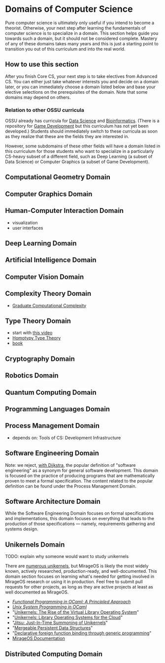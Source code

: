# Domains of Computer Science

Pure computer science is ultimately only useful if you intend to become a theorist.
Otherwise, your next step after learning the fundamentals of computer science is to specialize in a domain.
This section helps guide you towards such a domain, but it should not be considered complete.
Mastery of any of these domains takes many years and this is just a starting point to transition you out of this curriculum and into the real world.

## How to use this section

After you finish Core CS, your next step is to take electives from Advanced CS.
You can either just take whatever interests you and decide on a domain later, or you can immediately choose a domain listed below and base your elective selections on the prerequisites of the domain.
Note that some domains may depend on others.

### Relation to other OSSU curricula

OSSU already has curricula for [Data Science](https://github.com/ossu/data-science) and [Bioinformatics](https://github.com/ossu/bioinformatics).
(There is a repository for [Game Development](https://github.com/ossu/game-development) but this curriculum has not yet been developed.)
Students should immediately switch to these curricula as soon as they realize that these are the fields they are interested in.

However, some subdomains of these other fields will have a domain listed in this curriculum for those students who want to specialize in a particularly CS-heavy subset of a different field, such as Deep Learning (a subset of Data Science) or Computer Graphics (a subset of Game Development).

## Computational Geometry Domain

## Computer Graphics Domain

## Human-Computer Interaction Domain
- visualization
- user interfaces

## Deep Learning Domain

## Artificial Intelligence Domain

## Computer Vision Domain

## Complexity Theory Domain

- [Graduate Computational Complexity](http://www.cs.cmu.edu/~odonnell/complexity17/)

## Type Theory Domain

- start with [this video](https://youtu.be/caSOTjr1z18)
- [Homotypy Type Theory](http://www.cs.cmu.edu/~rwh/courses/hott/)
- [book](https://homotopytypetheory.org/book/)

## Cryptography Domain

## Robotics Domain

## Quantum Computing Domain

## Programming Languages Domain

## Process Management Domain
- depends on: Tools of CS: Development Infrastructure

## Software Engineering Domain

Note: we reject, [with Dijkstra](http://www.cs.utexas.edu/~EWD/transcriptions/EWD10xx/EWD1036.html), the popular definition of "software engineering" as a synonym for general software development.
This domain is focused on the practice of producing programs that are mathematically proven to meet a formal specification.
The content related to the popular definition can be found under the Process Management Domain.

## Software Architecture Domain

While the Software Engineering Domain focuses on formal specifications and implementations, this domain focuses on everything that leads to the production of those specifications — namely, requirements gathering and systems design.

## Unikernels Domain

TODO: explain why someone would want to study unikernels

There are [numerous unikernels](http://unikernel.org/projects/), but MirageOS is likely the most widely known, actively researched, production-ready, and well-documented.
This domain section focuses on learning what's needed for getting involved in MirageOS research or using it in production.
Feel free to submit pull requests for other projects, as long as they are active projects at least as well documented as MirageOS.

- *[Functional Programming in OCaml: A Principled Approach](https://www.cs.cornell.edu/courses/cs3110/2018fa/textbook/)*
- *[Unix System Programming in OCaml](https://ocaml.github.io/ocamlunix/index.html)*
- "[Unikernels: The Rise of the Virtual Library Operating System](http://unikernel.org/files/2014-cacm-unikernels.pdf)"
- "[Unikernels: Library Operating Systems for the Cloud](http://unikernel.org/files/2013-asplos-mirage.pdf)"
- "[Jitsu: Just-In-Time Summoning of Unikernels](http://unikernel.org/files/2015-nsdi-jitsu.pdf)"
- "[Mergeable Persistent Data Structures](http://unikernel.org/files/2015-jfla-irmin.pdf)"
- "[Declarative foreign function binding through generic programming](http://unikernel.org/files/2016-cmeleon-flops.pdf)"
- [MirageOS Documentation](https://mirage.io/docs/)

## Distributed Computing Domain